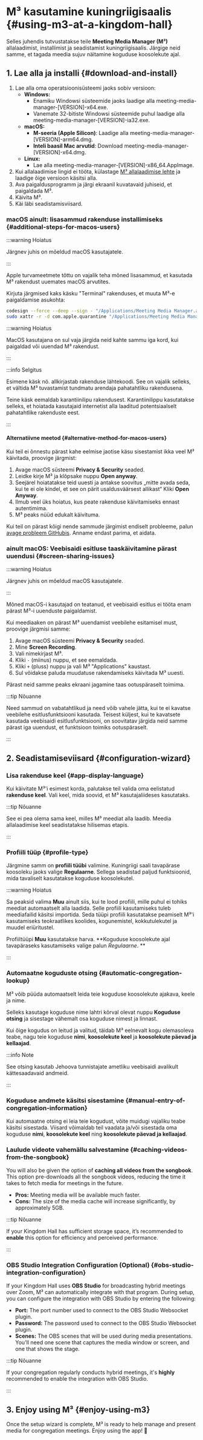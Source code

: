 <!-- markdownlint-disable no-inline-html -->

# M³ kasutamine kuningriigisaalis {#using-m3-at-a-kingdom-hall}

Selles juhendis tutvustatakse teile **Meeting Media Manager (M³)** allalaadimist, installimist ja seadistamist kuningriigisaalis. Järgige neid samme, et tagada meedia sujuv näitamine koguduse koosolekute ajal.

## 1. Lae alla ja installi {#download-and-install}

<script setup>
  import { data } from './../../data/version.data.mts'
</script>

1. Lae alla oma operatsioonisüsteemi jaoks sobiv versioon:
   - **Windows:**
     - Enamiku Windowsi süsteemide jaoks laadige alla <a :href="data.win64">meeting-media-manager-[VERSION]-x64.exe</a>.
     - Vanemate 32-bitiste Windowsi süsteemide puhul laadige alla <a :href="data.win32">meeting-media-manager-[VERSION]-ia32.exe</a>.
   - **macOS:**
     - **M-seeria (Apple Silicon)**: Laadige alla <a :href="data.macArm">meeting-media-manager-[VERSION]-arm64.dmg</a>.
     - **Inteli baasil Mac arvutid**: Download <a :href="data.macIntel">meeting-media-manager-[VERSION]-x64.dmg</a>.
   - **Linux:**
     - Lae alla <a :href="data.linux">meeting-media-manager-[VERSION]-x86_64.AppImage</a>.
2. Kui allalaadimise lingid ei tööta, külastage [M³ allalaadimise lehte](https://github.com/sircharlo/meeting-media-manager/releases/latest) ja laadige õige versioon käsitsi alla.
3. Ava paigaldusprogramm ja järgi ekraanil kuvatavaid juhiseid, et paigaldada M³.
4. Käivita M³.
5. Käi läbi seadistamisviisard.

### macOS ainult: lisasammud rakenduse installimiseks {#additional-steps-for-macos-users}

:::warning Hoiatus

Järgnev juhis on mõeldud macOS kasutajatele.

:::

Apple turvameetmete tõttu on vajalik teha mõned lisasammud, et kasutada M³ rakendust uuemates macOS arvutites.

Kirjuta järgmised kaks käsku "Terminal" rakenduses, et muuta M³-e paigaldamise asukohta:

```bash
codesign --force --deep --sign - "/Applications/Meeting Media Manager.app"
sudo xattr -r -d com.apple.quarantine "/Applications/Meeting Media Manager.app"
```

:::warning Hoiatus

MacOS kasutajana on sul vaja järgida neid kahte sammu iga kord, kui paigaldad või uuendad M³ rakendust.

:::

:::info Selgitus

Esimene käsk nö. allkirjastab rakenduse lähtekoodi. See on vajalik selleks, et vältida M³ tuvastamist tundmatu arendaja pahatahtliku rakendusena.

Teine käsk eemaldab karantiinilipu rakendusest. Karantiinilippu kasutatakse selleks, et hoiatada kasutajaid internetist alla laaditud potentsiaalselt pahatahtlike rakenduste eest.

:::

#### Alternatiivne meetod {#alternative-method-for-macos-users}

Kui teil ei õnnestu pärast kahe eelmise jaotise käsu sisestamist ikka veel M³ käivitada, proovige järgmist:

1. Avage macOS süsteemi **Privacy & Security** seaded.
2. Leidke kirje M³ ja klõpsake nuppu **Open anyway**.
3. Seejärel hoiatatakse teid uuesti ja antakse soovitus „mitte avada seda, kui te ei ole kindel, et see on pärit usaldusväärsest allikast“ Kliki **Open Anyway**.
4. Ilmub veel üks hoiatus, kus peate rakenduse käivitamiseks ennast autentimima.
5. M³ peaks nüüd edukalt käivituma.

Kui teil on pärast kõigi nende sammude järgimist endiselt probleeme, palun [avage probleem GitHubis](https://github.com/sircharlo/meeting-media-manager/issues/new). Anname endast parima, et aidata.

### ainult macOS: Veebisaidi esitluse taaskäivitamine pärast uuendusi {#screen-sharing-issues}

:::warning Hoiatus

Järgnev juhis on mõeldud macOS kasutajatele.

:::

Mõned macOS-i kasutajad on teatanud, et veebisaidi esitlus ei tööta enam pärast M³-i uuenduste paigaldamist.

Kui meediaaken on pärast M³ uuendamist veebilehe esitamisel must, proovige järgmisi samme:

1. Avage macOS süsteemi **Privacy & Security** seaded.
2. Mine **Screen Recording**.
3. Vali nimekirjast M³.
4. Kliki `-` (miinus) nuppu, et see eemaldada.
5. Kliki `+` (pluss) nuppu ja vali M³ "Applications" kaustast.
6. Sul võidakse paluda muudatuse rakendamiseks käivitada M³ uuesti.

Pärast neid samme peaks ekraani jagamine taas ootuspäraselt toimima.

:::tip Nõuanne

Need sammud on vabatahtlikud ja need võib vahele jätta, kui te ei kavatse veebilehe esitlusfunktsiooni kasutada. Teisest küljest, kui te kavatsete kasutada veebisaidi esitlusfunktsiooni, on soovitatav järgida neid samme pärast iga uuendust, et funktsioon toimiks ootuspäraselt.

:::

## 2. Seadistamiseviisard {#configuration-wizard}

### Lisa rakenduse keel {#app-display-language}

Kui käivitate M³'i esimest korda, palutakse teil valida oma eelistatud **rakenduse keel**. Vali keel, mida soovid, et M³ kasutajaliideses kasutataks.

:::tip Nõuanne

See ei pea olema sama keel, milles M³ meediat alla laadib. Meedia allalaadimise keel seadistatakse hilisemas etapis.

:::

### Profiili tüüp {#profile-type}

Järgmine samm on **profiili tüübi** valimine. Kuningriigi saali tavapärase koosoleku jaoks valige **Regulaarne**. Sellega seadistad paljud funktsioonid, mida tavaliselt kasutatakse koguduse koosolekutel.

:::warning Hoiatus

Sa peaksid valima **Muu** ainult siis, kui te lood profiili, mille puhul ei tohiks meediat automaatselt alla laadida. Selle profiili kasutamiseks tuleb meediafailid käsitsi importida. Seda tüüpi profiili kasutatakse peamiselt M³'i kasutamiseks teokraatlikes koolides, kogunemistel, kokkutulekutel ja muudel eriüritustel.

Profiiltüüpi **Muu** kasutatakse harva. \*\*Koguduse koosolekute ajal tavapäraseks kasutamiseks valige palun _Regulaarne_. \*\*

:::

### Automaatne koguduste otsing {#automatic-congregation-lookup}

M³ võib püüda automaatselt leida teie koguduse koosolekute ajakava, keele ja nime.

Selleks kasutage koguduse nime lahtri kõrval olevat nuppu **Koguduse otsing** ja sisestage vähemalt osa koguduse nimest ja linnast.

Kui õige kogudus on leitud ja valitud, täidab M³ eelnevalt kogu olemasoleva teabe, nagu teie koguduse **nimi**, **koosolekute keel** ja **koosolekute päevad ja kellaajad**.

:::info Note

See otsing kasutab Jehoova tunnistajate ametliku veebisaidi avalikult kättesaadavaid andmeid.

:::

### Koguduse andmete käsitsi sisestamine {#manual-entry-of-congregation-information}

Kui automaatne otsing ei leia teie kogudust, võite muidugi vajaliku teabe käsitsi sisestada. Viisard võimaldab teil vaadata ja/või sisestada oma koguduse **nimi**, **koosolekute keel** ning **koosolekute päevad ja kellaajad**.

### Laulude videote vahemällu salvestamine {#caching-videos-from-the-songbook}

You will also be given the option of **caching all videos from the songbook**. This option pre-downloads all the songbook videos, reducing the time it takes to fetch media for meetings in the future.

- **Pros:** Meeting media will be available much faster.
- **Cons:** The size of the media cache will increase significantly, by approximately 5GB.

:::tip Nõuanne

If your Kingdom Hall has sufficient storage space, it’s recommended to **enable** this option for efficiency and perceived performance.

:::

### OBS Studio Integration Configuration (Optional) {#obs-studio-integration-configuration}

If your Kingdom Hall uses **OBS Studio** for broadcasting hybrid meetings over Zoom, M³ can automatically integrate with that program. During setup, you can configure the integration with OBS Studio by entering the following:

- **Port:** The port number used to connect to the OBS Studio Websocket plugin.
- **Password:** The password used to connect to the OBS Studio Websocket plugin.
- **Scenes:** The OBS scenes that will be used during media presentations. You'll need one scene that captures the media window or screen, and one that shows the stage.

:::tip Nõuanne

If your congregation regularly conducts hybrid meetings, it's **highly** recommended to enable the integration with OBS Studio.

:::

## 3. Enjoy using M³ {#enjoy-using-m3}

Once the setup wizard is complete, M³ is ready to help manage and present media for congregation meetings. Enjoy using the app! :tada:
